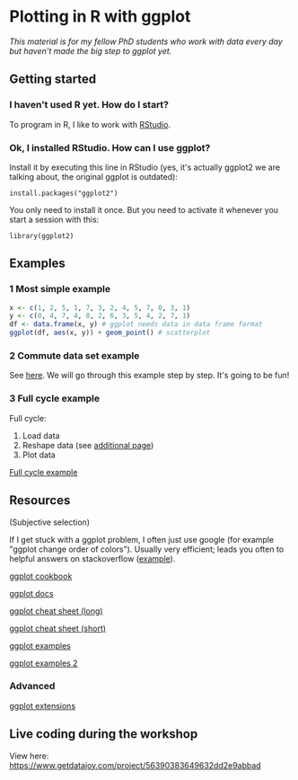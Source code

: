 # Plotting in R with ggplot

*This material is for my fellow PhD students who work with data every day but haven't made the big step to ggplot yet.*

## Getting started

### I haven't used R yet. How do I start?
To program in R, I like to work with [RStudio](https://www.rstudio.com/products/RStudio/).

### Ok, I installed RStudio. How can I use ggplot?
Install it by executing this line in RStudio (yes, it's actually ggplot2 we are talking about, the original ggplot is outdated):

`install.packages("ggplot2")`

You only need to install it once. But you need to activate it whenever you start a session with this:

`library(ggplot2)`

## Examples

### 1 Most simple example

```r
x <- c(1, 2, 5, 1, 7, 3, 2, 4, 5, 7, 0, 3, 1)
y <- c(0, 4, 7, 4, 8, 2, 6, 3, 5, 4, 2, 7, 1)
df <- data.frame(x, y) # ggplot needs data in data frame format
ggplot(df, aes(x, y)) + geom_point() # scatterplot
```
### 2 Commute data set example

See [here](http://htmlpreview.github.io/?https://github.com/anselmrothe/ggplot/blob/master/html/commute.html).
We will go through this example step by step.
It's going to be fun!

### 3 Full cycle example

Full cycle:
1. Load data
2. Reshape data (see [additional page](2-reshape_data.md))
3. Plot data

[Full cycle example](http://htmlpreview.github.io/?https://github.com/anselmrothe/ggplot/blob/master/html/fullcycle.html)

### 

## Resources
(Subjective selection)

If I get stuck with a ggplot problem, I often just use google (for example "ggplot change order of colors"). Usually very efficient; leads you often to helpful answers on stackoverflow ([example](http://stackoverflow.com/questions/15251816/how-do-you-order-the-fill-colours-within-ggplot2-geom-bar)).

[ggplot cookbook](http://www.cookbook-r.com/Graphs/)

[ggplot docs](http://docs.ggplot2.org/current/)

[ggplot cheat sheet (long)](http://www.ceb-institute.org/bbs/wp-content/uploads/2011/09/handout_ggplot2.pdf)

[ggplot cheat sheet (short)](https://www.rstudio.com/wp-content/uploads/2015/03/ggplot2-cheatsheet.pdf)

[ggplot examples](http://www.di.fc.ul.pt/~jpn/r/GraphicalTools/ggplot2.html)

[ggplot examples 2](http://shiny.stat.ubc.ca/r-graph-catalog/)

### Advanced

[ggplot extensions](http://yutannihilation.github.io/allYourFigureAreBelongToUs)

## Live coding during the workshop

View here: https://www.getdatajoy.com/project/56390383649632dd2e9abbad
